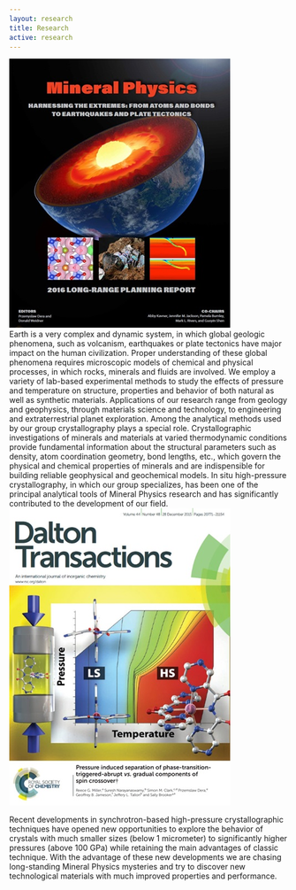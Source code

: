 ```yaml
---
layout: research
title: Research
active: research
---
```

<div class="floatright">
<img src="images/coverLRR.jpg" width="400">
</div>

<div class="textfull" markdown="1">
Earth is a very complex and dynamic system, in which global geologic phenomena, such as volcanism, earthquakes or plate 
tectonics have major impact on the human civilization. Proper understanding of these global phenomena requires microscopic 
models of chemical and physical processes, in which rocks, minerals and fluids are involved. 
We employ a variety of lab-based experimental methods to study the effects of pressure and temperature on structure, 
properties and behavior of both natural as well as synthetic materials. Applications of our research range from geology and geophysics, 
through materials science and technology, to engineering and extraterrestrial planet exploration. Among the analytical methods used by our 
group crystallography plays a special role. Crystallographic investigations of minerals and materials at varied thermodynamic conditions provide 
fundamental information about the structural parameters such as density, atom coordination geometry, bond lengths, etc., which govern the physical 
and chemical properties of minerals and are indispensible for building reliable geophysical and geochemical models. In situ high-pressure crystallography,
 in which our group specializes, has been one of the principal analytical tools of Mineral Physics research and has significantly contributed to the 
 development of our field. 

 

<div class="floatleft">
<img src="images/coverDT.jpg" width="400">
</div>

<div class="textfull" markdown="1">
 
Recent developments in synchrotron-based high-pressure crystallographic techniques have opened new opportunities to explore the behavior 
of crystals with much smaller sizes (below 1 micrometer) to significantly higher pressures (above 100 GPa) while retaining the main advantages 
of classic technique. With the advantage of these new developments we are chasing long-standing Mineral Physics mysteries and try to discover new 
technological materials with much improved properties and performance.
</div>


